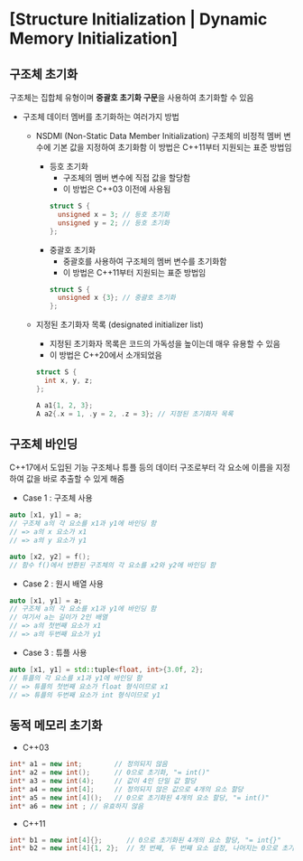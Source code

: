 # [Structure Initialization | Dynamic Memory Initialization]

## 구조체 초기화

구조체는 집합체 유형이며 **중괄호 초기화 구문**을 사용하여 초기화할 수 있음

- 구조체 데이터 멤버를 초기화하는 여러가지 방법
	- NSDMI (Non-Static Data Member Initialization)
		구조체의 비정적 멤버 변수에 기본 값을 지정하여 초기화함
		이 방법은 C++11부터 지원되는 표준 방법임

    	- 등호 초기화
    		- 구조체의 멤버 변수에 직접 값을 할당함
    		- 이 방법은 C++03 이전에 사용됨
          ~~~cpp
          struct S {
          	unsigned x = 3; // 등호 초기화
          	unsigned y = 2; // 등호 초기화
          };
          ~~~
    	- 중괄호 초기화
    		- 중괄호를 사용하여 구조체의 멤버 변수를 초기화함
    		- 이 방법은 C++11부터 지원되는 표준 방법임
          ~~~cpp
          struct S {
          	unsigned x {3}; // 중괄호 초기화
          };
          ~~~
  - 지정된 초기화자 목록 (designated initializer list)
    - 지정된 초기화자 목록은 코드의 가독성을 높이는데 매우 유용할 수 있음
    - 이 방법은 C++20에서 소개되었음
    ~~~cpp
    struct S {
      int x, y, z;
    };
    
    A a1{1, 2, 3};
    A a2{.x = 1, .y = 2, .z = 3}; // 지정된 초기화자 목록
    ~~~

## 구조체 바인딩
C++17에서 도입된 기능
구조체나 튜플 등의 데이터 구조로부터 각 요소에 이름을 지정하여 값을 바로 추출할 수 있게 해줌

- Case 1 : 구조체 사용
~~~cpp
auto [x1, y1] = a;
// 구조체 a의 각 요소를 x1과 y1에 바인딩 함
// => a의 x 요소가 x1
// => a의 y 요소가 y1

auto [x2, y2] = f();
// 함수 f()에서 반환된 구조체의 각 요소를 x2와 y2에 바인딩 함
~~~
- Case 2 : 원시 배열 사용
~~~cpp
auto [x1, y1] = a;
// 구조체 a의 각 요소를 x1과 y1에 바인딩 함
// 여기서 a는 길이가 2인 배열
// => a의 첫번째 요소가 x1
// => a의 두번째 요소가 y1
~~~
- Case 3 : 튜플 사용
~~~cpp
auto [x1, y1] = std::tuple<float, int>{3.0f, 2};
// 튜플의 각 요소를 x1과 y1에 바인딩 함
// => 튜플의 첫번째 요소가 float 형식이므로 x1
// => 튜플의 두번째 요소가 int 형식이므로 y1
~~~

## 동적 메모리 초기화
- C++03
~~~cpp
int* a1 = new int;        // 정의되지 않음
int* a2 = new int();      // 0으로 초기화, "= int()"
int* a3 = new int(4);     // 값이 4인 단일 값 할당
int* a4 = new int[4];     // 정의되지 않은 값으로 4개의 요소 할당
int* a5 = new int[4]();   // 0으로 초기화된 4개의 요소 할당, "= int()"
int* a6 = new int ; // 유효하지 않음
~~~
- C++11
~~~cpp
int* b1 = new int[4]{};      // 0으로 초기화된 4개의 요소 할당, "= int{}"
int* b2 = new int[4]{1, 2};  // 첫 번째, 두 번째 요소 설정, 나머지는 0으로 초기화
~~~
